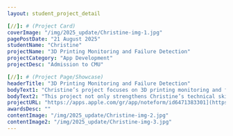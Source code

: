 ```yaml
---
layout: student_project_detail

[//]: # (Project Card)
coverImage: "/img/2025_update/Christine-img-1.jpg"
pagePostDate: "21 August 2025"
studentName: "Christine"
projectName: "3D Printing Monitoring and Failure Detection"
projectCategory: "App Development"
projectDesc: "Admission to CMU"

[//]: # (Project Page/Showcase)
headerTitle: "3D Printing Monitoring and Failure Detection"
bodyText1: "Christine’s project focuses on 3D printing monitoring and failure detection. She designed a system that can continuously track the 3D printing process, ensuring that each layer is printed correctly. By using sensors and real-time analysis, the system identifies common issues such as nozzle blockages, filament errors, or structural collapse."
bodyText2: "This project not only strengthens Christine’s technical skills in hardware integration and programming, but also reflects her ability to solve practical problems with innovative thinking. With this system, 3D printing becomes more reliable, efficient, and accessible, providing valuable applications in education, manufacturing, and everyday creative projects."
projectURL: "https://apps.apple.com/gr/app/noteform/id6471383301](https://sites.google.com/view/christines3dprinting/home"
awardsDesc: ""
contentImage: "/img/2025_update/Christine-img-2.jpg"
contentImage2: "/img/2025_update/Christine-img-3.jpg"
---
```

